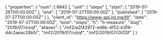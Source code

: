 {
  "properties": {
    "num": [
      6842
    ],
    "unit": [
      "steps"
    ],
    "start": [
      "2019-07-26T00:00:00Z"
    ],
    "end": [
      "2019-07-27T00:00:00Z"
    ],
    "published": [
      "2019-07-27T00:00:00Z"
    ]
  },
  "client_id": "https://www-api.jvt.me/fit",
  "date": "2019-07-27T00:00:00Z",
  "kind": "steps",
  "h": "h-measure",
  "slug": "2019/07/oizqf",
  "aliases": [
    "/mf2/a2f42972-ed6b-4f52-b3f9-ddc2aeac28b5/",
    "/mf2/2019/07/oizqf",
    "/mf2/2019/07/OIZQf"
  ]
}

